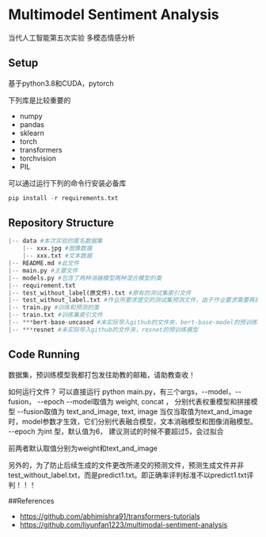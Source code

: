 # Multimodel Sentiment Analysis
当代人工智能第五次实验 多模态情感分析

## Setup
基于python3.8和CUDA，pytorch

下列库是比较重要的
- numpy
- pandas
- sklearn
- torch
- transformers
- torchvision
- PIL

可以通过运行下列的命令行安装必备库

```python
pip install -r requirements.txt
```

## Repository Structure
```python
|-- data #本次实验的匿名数据集
    |-- xxx.jpg #图像数据  
    |-- xxx.txt #文本数据
|-- README.md #此文件
|-- main.py #主要文件
|-- models.py #包含了两种消融模型两种混合模型的类
|-- requirement.txt
|-- test_without_label(原文件).txt #原有的测试集索引文件
|-- test_without_label.txt #作业所要求提交的测试集预测文件，由于作业要求需要再原文件上修改
|-- train.py #训练和预测的类
|-- train.txt #训练集索引文件
|-- ***bert-base-uncased #未实际导入github的文件夹，bert-base-model的预训练模型
|-- ***resnet #未实际导入github的文件夹，resnet的预训练模型
```
## Code Running
数据集，预训练模型我都打包发往助教的邮箱，请助教查收！

如何运行文件？
可以直接运行 python main.py，有三个args，--model，--fusion， --epoch
--model取值为 weight, concat ， 分别代表权重模型和拼接模型
--fusion取值为 text_and_image, text, image 当仅当取值为text_and_image时，model参数才生效，它们分别代表融合模型，文本消融模型和图像消融模型。
--epoch 为int 型，默认值为6， 建议测试的时候不要超过5，会过拟合

前两者默认取值分别为weight和text_and_image

另外的，为了防止后续生成的文件更改所递交的预测文件，预测生成文件并非test_without_label.txt，而是predict1.txt。即正确率评判标准不以predict1.txt评判！！！

##References
- https://github.com/abhimishra91/transformers-tutorials
- https://github.com/liyunfan1223/multimodal-sentiment-analysis